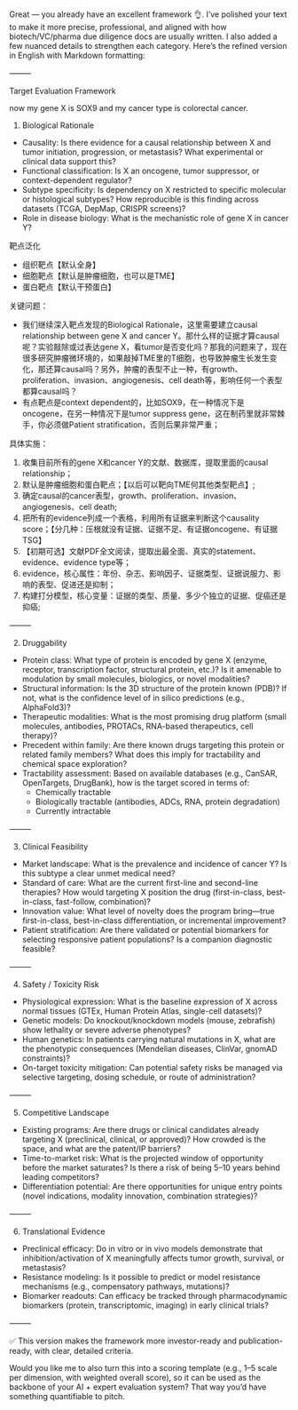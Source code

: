 Great — you already have an excellent framework 👌. I’ve polished your text to make it more precise, professional, and aligned with how biotech/VC/pharma due diligence docs are usually written. I also added a few nuanced details to strengthen each category. Here’s the refined version in English with Markdown formatting:

⸻

Target Evaluation Framework

now my gene X is SOX9 and my cancer type is colorectal cancer.

1. Biological Rationale
- Causality: Is there evidence for a causal relationship between X and tumor initiation, progression, or metastasis? What experimental or clinical data support this?
- Functional classification: Is X an oncogene, tumor suppressor, or context-dependent regulator?
- Subtype specificity: Is dependency on X restricted to specific molecular or histological subtypes? How reproducible is this finding across datasets (TCGA, DepMap, CRISPR screens)?
- Role in disease biology: What is the mechanistic role of gene X in cancer Y?

靶点泛化
- 组织靶点【默认全身】
- 细胞靶点【默认是肿瘤细胞，也可以是TME】
- 蛋白靶点【默认干预蛋白】

关键问题：
- 我们继续深入靶点发现的Biological Rationale，这里需要建立causal relationship between gene X and cancer Y。那什么样的证据才算causal呢？实验敲除或过表达gene X，看tumor是否变化吗？那我的问题来了，现在很多研究肿瘤微环境的，如果敲掉TME里的T细胞，也导致肿瘤生长发生变化，那还算causal吗？另外，肿瘤的表型不止一种，有growth、proliferation、invasion、angiogenesis、cell death等，影响任何一个表型都算causal吗？
- 有点靶点是context dependent的，比如SOX9，在一种情况下是oncogene，在另一种情况下是tumor suppress gene，这在制药里就非常棘手，你必须做Patient stratification，否则后果非常严重；

具体实施：
1. 收集目前所有的gene X和cancer Y的文献、数据库，提取里面的causal relationship；
2. 默认是肿瘤细胞和蛋白靶点；【以后可以靶向TME何其他类型靶点】;
3. 确定causal的cancer表型，growth、proliferation、invasion、angiogenesis、cell death;
4. 把所有的evidence列成一个表格，利用所有证据来判断这个causality score；【分几种：压根就没有证据、证据不足、有证据oncogene、有证据TSG】
5. 【初期可选】文献PDF全文阅读，提取出最全面、真实的statement、evidence、evidence type等；
6. evidence，核心属性：年份、杂志、影响因子、证据类型、证据说服力、影响的表型、促进还是抑制；
7. 构建打分模型，核心变量：证据的类型、质量、多少个独立的证据、促癌还是抑癌;

⸻

2. Druggability
- Protein class: What type of protein is encoded by gene X (enzyme, receptor, transcription factor, structural protein, etc.)? Is it amenable to modulation by small molecules, biologics, or novel modalities?
- Structural information: Is the 3D structure of the protein known (PDB)? If not, what is the confidence level of in silico predictions (e.g., AlphaFold3)?
- Therapeutic modalities: What is the most promising drug platform (small molecules, antibodies, PROTACs, RNA-based therapeutics, cell therapy)?
- Precedent within family: Are there known drugs targeting this protein or related family members? What does this imply for tractability and chemical space exploration?
- Tractability assessment: Based on available databases (e.g., CanSAR, OpenTargets, DrugBank), how is the target scored in terms of:
	- Chemically tractable
	- Biologically tractable (antibodies, ADCs, RNA, protein degradation)
	- Currently intractable

⸻

3. Clinical Feasibility
- Market landscape: What is the prevalence and incidence of cancer Y? Is this subtype a clear unmet medical need?
- Standard of care: What are the current first-line and second-line therapies? How would targeting X position the drug (first-in-class, best-in-class, fast-follow, combination)?
- Innovation value: What level of novelty does the program bring—true first-in-class, best-in-class differentiation, or incremental improvement?
- Patient stratification: Are there validated or potential biomarkers for selecting responsive patient populations? Is a companion diagnostic feasible?

⸻

4. Safety / Toxicity Risk
- Physiological expression: What is the baseline expression of X across normal tissues (GTEx, Human Protein Atlas, single-cell datasets)?
- Genetic models: Do knockout/knockdown models (mouse, zebrafish) show lethality or severe adverse phenotypes?
- Human genetics: In patients carrying natural mutations in X, what are the phenotypic consequences (Mendelian diseases, ClinVar, gnomAD constraints)?
- On-target toxicity mitigation: Can potential safety risks be managed via selective targeting, dosing schedule, or route of administration?

⸻

5. Competitive Landscape
- Existing programs: Are there drugs or clinical candidates already targeting X (preclinical, clinical, or approved)? How crowded is the space, and what are the patent/IP barriers?
- Time-to-market risk: What is the projected window of opportunity before the market saturates? Is there a risk of being 5–10 years behind leading competitors?
- Differentiation potential: Are there opportunities for unique entry points (novel indications, modality innovation, combination strategies)?

⸻

6. Translational Evidence
- Preclinical efficacy: Do in vitro or in vivo models demonstrate that inhibition/activation of X meaningfully affects tumor growth, survival, or metastasis?
- Resistance modeling: Is it possible to predict or model resistance mechanisms (e.g., compensatory pathways, mutations)?
- Biomarker readouts: Can efficacy be tracked through pharmacodynamic biomarkers (protein, transcriptomic, imaging) in early clinical trials?

⸻

✅ This version makes the framework more investor-ready and publication-ready, with clear, detailed criteria.

Would you like me to also turn this into a scoring template (e.g., 1–5 scale per dimension, with weighted overall score), so it can be used as the backbone of your AI + expert evaluation system? That way you’d have something quantifiable to pitch.

